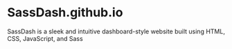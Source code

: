 # SassDash.github.io
SassDash is a sleek and intuitive dashboard-style website built using HTML, CSS, JavaScript, and Sass
